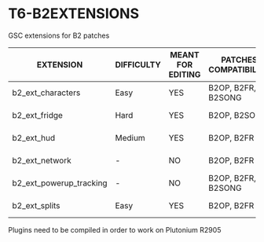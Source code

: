 # T6-B2EXTENSIONS
GSC extensions for B2 patches

| EXTENSION | DIFFICULTY | MEANT FOR EDITING | PATCHES COMPATIBILITY | LAUNCHERS COMPATIBILITY |
| --- | --- | --- | --- | --- |
| b2_ext_characters | Easy | YES | B2OP, B2FR, B2SONG | New Pluto & Redacted |
| b2_ext_fridge | Hard | YES | B2OP, B2SONG | New Pluto & Redacted |
| b2_ext_hud | Medium | YES | B2OP, B2FR | New Pluto & Redacted |
| b2_ext_network | - | NO | B2OP, B2FR | New Pluto & Redacted |
| b2_ext_powerup_tracking | - | NO | B2OP, B2FR, B2SONG | New Pluto |
| b2_ext_splits | Easy | YES | B2OP, B2FR | New Pluto & Redacted |

Plugins need to be compiled in order to work on Plutonium R2905
